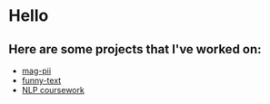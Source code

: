 # Hello

## Here are some projects that I've worked on:

* [mag-pii](https://ehom.github.io/mag-pii)
* [funny-text](https://ehom.github.io/funny-text)
* [NLP coursework](https://ehom.github.io/nlp-coursework)
